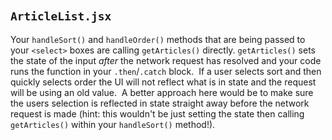 ​

## `ArticleList.jsx`

Your `handleSort()` and `handleOrder()` methods that are being passed to your `<select>` boxes are calling `getArticles()` directly.
`getArticles()` sets the state of the input _after_ the network request has resolved and your code runs the function in your `.then`/`.catch` block.
​
If a user selects sort and then quickly selects order the UI will not reflect what is in state and the request will be using an old value.
​
A better approach here would be to make sure the users selection is reflected in state straight away before the network request is made (hint: this wouldn't be just setting the state then calling `getArticles()` within your `handleSort()` method!).

